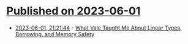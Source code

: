 # [Published on 2023-06-01](index.md)

* [2023-06-01, 21:21:44](https://lobste.rs/s/pcpvnw/what_vale_taught_me_about_linear_types) - [What Vale Taught Me About Linear Types, Borrowing, and Memory Safety](https://verdagon.dev/blog/linear-types-borrowing)
